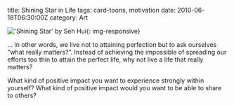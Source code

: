 title: Shining Star in Life
tags: card-toons, motivation
date: 2010-06-18T06:30:00Z
category: Art

!['Shining Star' by Seh Hui]({static}/images/2010/06/shiningstar-small.jpg){: img-responsive}

… in other words, we live not to attaining perfection but to ask ourselves “what really matters?”. Instead of achieving the impossible of spreading our efforts too thin to attain the perfect life, why not live a life that really matters?

What kind of positive impact you want to experience strongly within yourself? What kind of positive impact would you want to be able to share to others?
